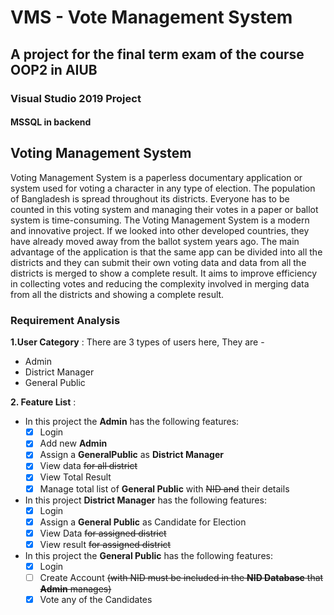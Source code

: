 # VMS - Vote Management System

## A project for the final term exam of the course OOP2 in AIUB

### Visual Studio 2019 Project
#### MSSQL in backend

## Voting Management System

Voting Management System is a paperless documentary application or system used for voting a character in any type of election. The population of Bangladesh is spread throughout its districts. Everyone has to be counted in this voting system and managing their votes in a paper or ballot system is time-consuming. The Voting Management System is a modern and innovative project. If we looked into other developed countries, they have already moved away from the ballot system years ago. The main advantage of the application is that the same app can be divided into all the districts and they can submit their own voting data and data from all the districts is merged to show a complete result. It aims to improve efficiency in collecting votes and reducing the complexity involved in merging data from all the districts and showing a complete result.


### **Requirement Analysis**

**1.User Category** :
There are 3 types of users here, They are -
* Admin
* District Manager
* General Public

**2. Feature List** :
* In this project the **Admin** has the following features:
  * [x] Login
  * [x] Add new **Admin**
  * [x] Assign a **GeneralPublic** as **District Manager**
  * [x] View data ~~for all district~~
  * [x] View Total Result
  * [x] Manage total list of **General Public** with ~~NID and~~ their details
* In this project **District Manager** has the following features:
  * [x] Login
  * [x] Assign a **General Public** as Candidate for Election
  * [x] View Data ~~for assigned district~~
  * [x] View result ~~for assigned district~~
* In this project the **General Public** has the following features:
  * [x] Login
  * [ ] Create Account ~~(with NID must be included in the **NID Database** that **Admin** manages)~~
  * [x] Vote any of the Candidates